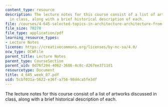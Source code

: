 ```yaml
---
content_type: resource
description: The lecture notes for this course consist of a list of artworks discussed
  in class, along with a brief historical description of each.
file: /courses/4-645-selected-topics-in-architecture-architecture-from-1750-to-the-present-fall-2004/5cbf031a5622e36fa75698d4ca5fe3df_4_645_week_07.pdf
file_size: 70270
file_type: application/pdf
learning_resource_types:
- Lecture Notes
license: https://creativecommons.org/licenses/by-nc-sa/4.0/
ocw_type: OCWFile
parent_title: Lecture Notes
parent_type: CourseSection
parent_uid: 0d76f204-4062-3686-4c8c-d267ee3711d1
resourcetype: Document
title: 4_645_week_07.pdf
uid: 5cbf031a-5622-e36f-a756-98d4ca5fe3df
---
```

The lecture notes for this course consist of a list of artworks discussed in class, along with a brief historical description of each.